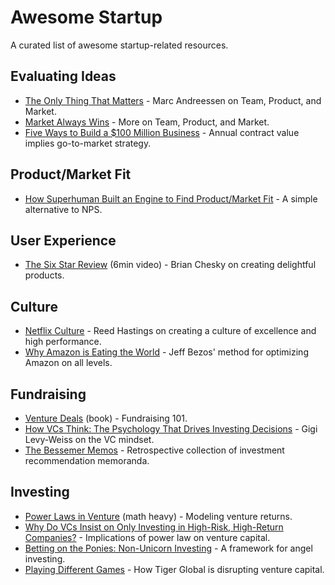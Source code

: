 # Awesome Startup
A curated list of awesome startup-related resources.

## Evaluating Ideas
* [The Only Thing That Matters](https://pmarchive.com/guide_to_startups_part4.html) - Marc Andreessen on Team, Product, and Market.
* [Market Always Wins](https://medium.com/startup-lessons-1/market-always-wins-part-1-16860a0c879c) - More on Team, Product, and Market.
* [Five Ways to Build a $100 Million Business](http://christophjanz.blogspot.com/2014/10/five-ways-to-build-100-million-business.html) - Annual contract value implies go-to-market strategy.

## Product/Market Fit
* [How Superhuman Built an Engine to Find Product/Market Fit](https://review.firstround.com/how-superhuman-built-an-engine-to-find-product-market-fit) - A simple alternative to NPS.

## User Experience
* [The Six Star Review](https://www.youtube.com/watch?v=W608u6sBFpo&t=30m53s) (6min video) - Brian Chesky on creating delightful products.

## Culture
* [Netflix Culture](https://www.slideshare.net/reed2001/culture-1798664) - Reed Hastings on creating a culture of excellence and high performance.
* [Why Amazon is Eating the World](https://techcrunch.com/2017/05/14/why-amazon-is-eating-the-world/) - Jeff Bezos' method for optimizing Amazon on all levels.

## Fundraising
* [Venture Deals](https://www.goodreads.com/book/show/11865558-venture-deals) (book) - Fundraising 101.
* [How VCs Think: The Psychology That Drives Investing Decisions](https://www.nfx.com/post/how-vcs-think-investing-decisions/) - Gigi Levy-Weiss on the VC mindset.
* [The Bessemer Memos](https://www.bvp.com/memos) - Retrospective collection of investment recommendation memoranda.

## Investing
* [Power Laws in Venture](https://reactionwheel.net/2015/06/power-laws-in-venture.html) (math heavy) - Modeling venture returns.
* [Why Do VCs Insist on Only Investing in High-Risk, High-Return Companies?](https://reactionwheel.net/2019/01/why-do-vcs-insist-on-only-investing-in-high-risk-high-return-companies.html) - Implications of power law on venture capital.
* [Betting on the Ponies: Non-Unicorn Investing](https://reactionwheel.net/2014/07/betting-ponies.html) - A framework for angel investing.
* [Playing Different Games](https://randle.substack.com/p/playing-different-games) - How Tiger Global is disrupting venture capital.
